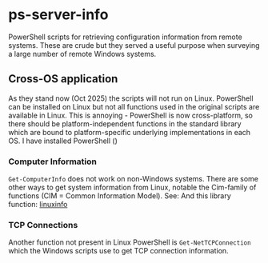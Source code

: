 # ps-server-info

PowerShell scripts for retrieving configuration information from remote systems.
These are crude but they served a useful purpose when surveying a large number of remote Windows systems.

## Cross-OS application
As they stand now (Oct 2025) the scripts will not run on Linux. PowerShell can be installed on Linux but not all functions used in the original scripts are available in Linux. 
This is annoying - PowerShell is now cross-platform, so there should be platform-independent functions in the standard library which are bound to platform-specific underlying implementations in each OS.
I have installed PowerShell ()

### Computer Information
`Get-ComputerInfo` does not work on non-Windows systems. 
There are some other ways to get system information from Linux, notable the Cim-family of functions (CIM = Common Information Model).
See: 
And this library function: [linuxinfo](https://www.powershellgallery.com/packages/linuxinfo/1.0.1/Content/public%5CGet-ComputerInfo.ps1)

### TCP Connections
Another function not present in Linux PowerShell is `Get-NetTCPConnection` which the Windows scripts use to get TCP connection information.
